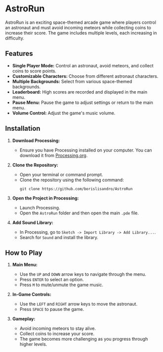 # AstroRun

AstroRun is an exciting space-themed arcade game where players control an astronaut and must avoid incoming meteors while collecting coins to increase their score. The game includes multiple levels, each increasing in difficulty.

## Features

- **Single Player Mode:** Control an astronaut, avoid meteors, and collect coins to score points.
- **Customizable Characters:** Choose from different astronaut characters.
- **Multiple Backgrounds:** Select from various space-themed backgrounds.
- **Leaderboard:** High scores are recorded and displayed in the main menu.
- **Pause Menu:** Pause the game to adjust settings or return to the main menu.
- **Volume Control:** Adjust the game's music volume.

## Installation

1. **Download Processing:**
   - Ensure you have Processing installed on your computer. You can download it from [Processing.org](https://processing.org/download/).

2. **Clone the Repository:**
   - Open your terminal or command prompt.
   - Clone the repository using the following command:
     ```
     git clone https://github.com/borislisandro/AstroRun
     ```

3. **Open the Project in Processing:**
   - Launch Processing.
   - Open the `AstroRun` folder and then open the main `.pde` file.

4. **Add Sound Library:**
   - In Processing, go to `Sketch -> Import Library -> Add Library...`.
   - Search for `Sound` and install the library.

## How to Play

1. **Main Menu:**
   - Use the `UP` and `DOWN` arrow keys to navigate through the menu.
   - Press `ENTER` to select an option.
   - Press `M` to mute/unmute the game music.

2. **In-Game Controls:**
   - Use the `LEFT` and `RIGHT` arrow keys to move the astronaut.
   - Press `SPACE` to pause the game.

3. **Gameplay:**
   - Avoid incoming meteors to stay alive.
   - Collect coins to increase your score.
   - The game becomes more challenging as you progress through higher levels.

